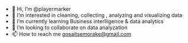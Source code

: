 - 👋 Hi, I’m @playermarker
- 👀 I’m interested in cleaning, collecting , analyzing and visualizing data
- 🌱 I’m currently learning Business interlligence & data analytics
- 💞️ I’m looking to collaborate on data analyzation 
- 📫 How to reach me gosaitsemorake@gmail.com

<!---
playermarker/playermarker is a ✨ special ✨ repository because its `README.md` (this file) appears on your GitHub profile.
You can click the Preview link to take a look at your changes.
--->
